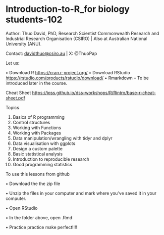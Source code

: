 # Introduction-to-R_for biology students-102

Author: Thuo David, PhD, Research Scientist Commonwealth Research and Industrial Research Organisation (CSIRO) | Also at Australian National University (ANU).

Contact: davidthuo@csiro.au  | X: @ThuoPap  

Let us:

•	Download R https://cran.r-project.org/ 
•	Download RStudio https://rstudio.com/products/rstudio/download/ 
•	Rmarkdown – To be introduced later in the course.


Cheat Sheet
 https://iqss.github.io/dss-workshops/R/Rintro/base-r-cheat-sheet.pdf 


Topics
1.	Basics of R programming
2.	Control structures 
3.	Working with Functions
4.	Working with Packages
5.	Data manipulation/wrangling with tidyr and dplyr
6.	Data visualisation with ggplots
7.	Design a custom palette
8.	Basic statistical analysis
9.	Introduction to reproducible research 
10.	Good programming statistics


To use this lessons from github

•	Download the the zip file

•	Unzip the files in your computer and mark where you've saved it in your computer.

•	Open RStudio

•	In the folder above, open .Rmd

•	Practice practice make perfect!!!!
